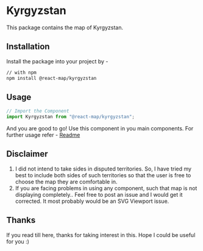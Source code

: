 # Kyrgyzstan
This package contains the map of Kyrgyzstan. 
## Installation
Install the package into your project by -
```bash
// with npm
npm install @react-map/kyrgyzstan
```
## Usage 
```jsx
// Import the Component
import Kyrgyzstan from "@react-map/kyrgyzstan";
```
And you are good to go! Use this component in you main components.
For further usage refer - [Readme](https://github.com/shubhexists/react-maps?tab=readme-ov-file#usage)
## Disclaimer 
1) I did not intend to take sides in disputed territories. So, I have tried my best to include both sides of such territories so that the user is free to choose the map they are comfortable in. 
2) If you are facing problems in using any component, such that map is not displaying completely.. Feel free to post an issue and I would get it corrected. It most probably would be an SVG Viewport issue.
## Thanks 
If you read till here, thanks for taking interest in this. Hope I could be useful for you :)